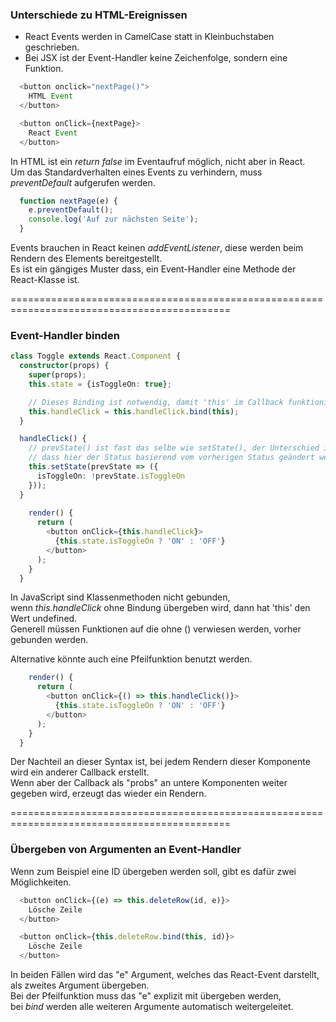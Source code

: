 ### Unterschiede zu HTML-Ereignissen

* React Events werden in CamelCase statt in Kleinbuchstaben geschrieben.
* Bei JSX ist der Event-Handler keine Zeichenfolge, sondern eine Funktion.

```typescript jsx
  <button onclick="nextPage()">
    HTML Event
  </button>
```
```typescript jsx
  <button onClick={nextPage}> 
    React Event
  </button>
```
In HTML ist ein _return false_ im Eventaufruf möglich, nicht aber in React.  
Um das Standardverhalten eines Events zu verhindern, muss _preventDefault_ aufgerufen werden.

```typescript jsx
  function nextPage(e) {
    e.preventDefault();    
    console.log('Auf zur nächsten Seite');
  }
```
Events brauchen in React keinen _addEventListener_, diese werden beim Rendern des Elements bereitgestellt.  
Es ist ein gängiges Muster dass, ein Event-Handler eine Methode der React-Klasse ist.

============================================================================================

### Event-Handler binden

```typescript jsx
class Toggle extends React.Component {
  constructor(props) {
    super(props);
    this.state = {isToggleOn: true};

    // Dieses Binding ist notwendig, damit 'this' im Callback funktioniert
    this.handleClick = this.handleClick.bind(this);  
  }

  handleClick() {    
    // prevState() ist fast das selbe wie setState(), der Unterschied ist 
    // dass hier der Status basierend vom vorherigen Status geändert werden soll
    this.setState(prevState => ({      
      isToggleOn: !prevState.isToggleOn    
    }));  
  }
  
    render() {
      return (
        <button onClick={this.handleClick}>        
          {this.state.isToggleOn ? 'ON' : 'OFF'}
        </button>
      );
    }
  }
```

In JavaScript sind Klassenmethoden nicht gebunden,  
wenn _this.handleClick_ ohne Bindung übergeben wird, dann hat 'this' den Wert undefined.  
Generell müssen Funktionen auf die ohne () verwiesen werden, vorher gebunden werden.

Alternative könnte auch eine Pfeilfunktion benutzt werden.

```typescript jsx
    render() {
      return (
        <button onClick={() => this.handleClick()}>    
          {this.state.isToggleOn ? 'ON' : 'OFF'}
        </button>
      );
    }
  }
```
Der Nachteil an dieser Syntax ist, bei jedem Rendern dieser Komponente wird ein anderer Callback erstellt.  
Wenn aber der Callback als "probs" an untere Komponenten weiter gegeben wird, erzeugt das wieder ein Rendern.

============================================================================================

### Übergeben von Argumenten an Event-Handler

Wenn zum Beispiel eine ID übergeben werden soll, gibt es dafür zwei Möglichkeiten.

```typescript jsx
  <button onClick={(e) => this.deleteRow(id, e)}>
    Lösche Zeile
  </button>

  <button onClick={this.deleteRow.bind(this, id)}>
    Lösche Zeile
  </button>
```

In beiden Fällen wird das "e" Argument, welches das React-Event darstellt, als zweites Argument übergeben.  
Bei der Pfeilfunktion muss das "e" explizit mit übergeben werden,  
bei _bind_ werden alle weiteren Argumente automatisch weitergeleitet. 